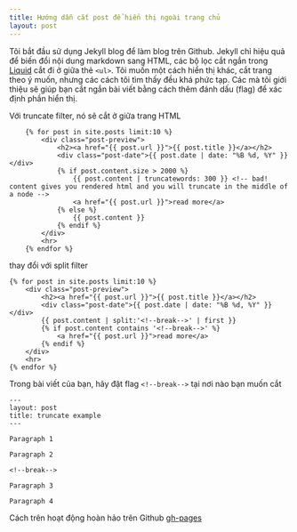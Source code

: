 ```yaml
---
title: Hướng dẫn cắt post để hiển thị ngoài trang chủ 
layout: post
--- 
```


Tôi bắt đầu sử dụng Jekyll blog để làm blog trên Github. Jekyll chỉ hiệu quả để biến đổi nội dung markdown sang HTML, các bộ lọc cắt ngắn trong [Liquid](https://github.com/Shopify/liquid) cắt đi ở giữa thẻ `<ul>`. Tôi muốn một cách hiển thị khác, cắt trang theo ý muốn, nhưng các cách tôi tìm thấy đều khá phức tạp. Các mà tôi giới thiệu sẽ giúp bạn cắt ngắn bài viết bằng cách thêm đánh dấu (flag) để xác định phần hiển thị.

<!--break-->

Với truncate filter, nó sẽ cắt ở giữa trang HTML

```jade
	{% for post in site.posts limit:10 %}
		<div class="post-preview">
			<h2><a href="{{ post.url }}">{{ post.title }}</a></h2>
			<div class="post-date">{{ post.date | date: "%B %d, %Y" }}</div>
			{% if post.content.size > 2000 %}
				{{ post.content | truncatewords: 300 }} <!-- bad! content gives you rendered html and you will truncate in the middle of a node -->
				<a href="{{ post.url }}">read more</a>
			{% else %}
				{{ post.content }}
			{% endif %}
		</div>
		<hr>
	{% endfor %}
```

thay đổi với split filter

```jade
{% for post in site.posts limit:10 %}
	<div class="post-preview">
		<h2><a href="{{ post.url }}">{{ post.title }}</a></h2>
		<div class="post-date">{{ post.date | date: "%B %d, %Y" }}</div>
		{{ post.content | split:'<!--break-->' | first }}
		{% if post.content contains '<!--break-->' %}
			<a href="{{ post.url }}">read more</a>
		{% endif %}
	</div>
	<hr>
{% endfor %}
```

Trong bài viết của bạn, hãy đặt flag `<!--break-->` tại nơi nào bạn muốn cắt

```text
---
layout: post
title: truncate example
---
 
Paragraph 1
 
Paragraph 2
 
<!--break-->
 
Paragraph 3
 
Paragraph 4
```

Cách trên hoạt động hoàn hảo trên Github [gh-pages](https://pages.github.com/)


